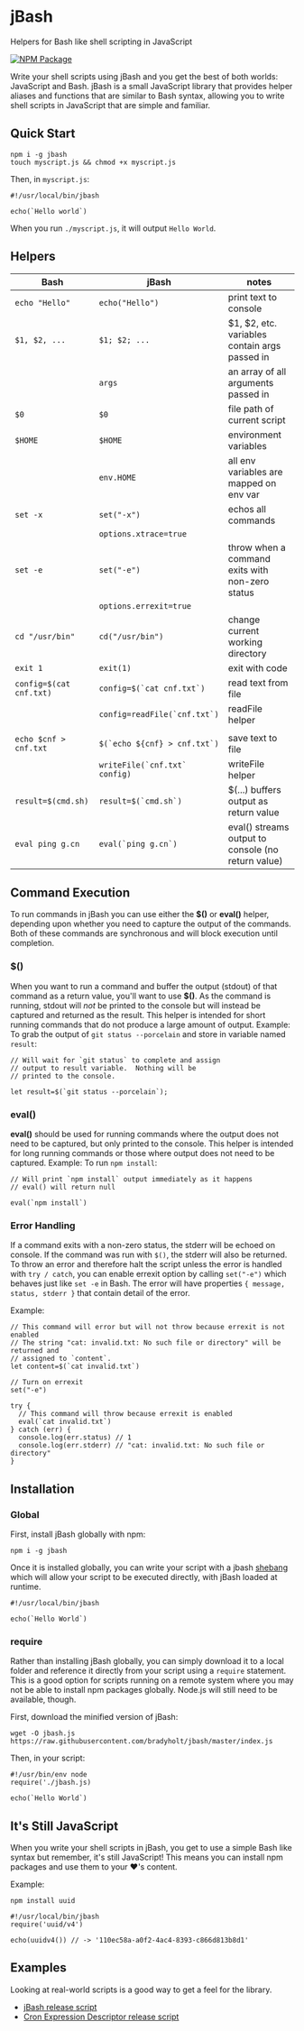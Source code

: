 # jBash

Helpers for Bash like shell scripting in JavaScript

[![NPM Package](https://img.shields.io/npm/v/jbash.svg)](https://www.npmjs.com/package/jbash)

Write your shell scripts using jBash and you get the best of both worlds: JavaScript and Bash.  jBash is a small JavaScript library that provides helper aliases and functions that are similar to Bash syntax, allowing you to write shell scripts in JavaScript that are simple and familiar.

## Quick Start

```
npm i -g jbash
touch myscript.js && chmod +x myscript.js
```

Then, in `myscript.js`:

```
#!/usr/local/bin/jbash

echo(`Hello world`)
```

When you run `./myscript.js`, it will output `Hello World`.

## Helpers

| Bash                      | jBash                            | notes                                   |
|---------------------------|----------------------------------|-----------------------------------------|
| ``echo "Hello"``              | ``echo("Hello")``           | print text to console |
| ``$1, $2, ...``               | ``$1; $2; ...``             | $1, $2, etc. variables contain args passed in |
|                               | ``args``                    | an array of all arguments passed in |
| ``$0``                        | ``$0``                      | file path of current script |
| ``$HOME``                     | ``$HOME``                   | environment variables |
|                               | ``env.HOME``                | all env variables are mapped on env var  |
| ``set -x``                    | ``set("-x")``               | echos all commands  |
|                               | ``options.xtrace=true``     |   |
| ``set -e``                    | ``set("-e")``               | throw when a command exits with non-zero status |
|                               | ``options.errexit=true``    |  |
| ``cd "/usr/bin"``             | ``cd("/usr/bin")``          | change current working directory |
| ``exit 1``                    | ``exit(1) ``                | exit with code |
| ``config=$(cat cnf.txt)``  | ``config=$(`cat cnf.txt`)``    | read text from file |
|                           | ``config=readFile(`cnf.txt`)``  | readFile helper |
|                           |                                 |                                         |
| ``echo $cnf > cnf.txt`` | ``$(`echo ${cnf} > cnf.txt`)``    | save text to file |
|                           | ``writeFile(`cnf.txt` config)`` | writeFile helper |
| ``result=$(cmd.sh)``      | ``result=$(`cmd.sh`)``          | $(...) buffers output as return value |
| ``eval ping g.cn``  | ``eval(`ping g.cn`)``      | eval() streams output to console (no return value) |

## Command Execution

To run commands in jBash you can use either the **$()** or **eval()** helper, depending upon whether you need to capture the output of the commands.  Both of these commands are synchronous and will block execution until completion.

### $()

When you want to run a command and buffer the output (stdout) of that command as a return value, you'll want to use **$()**.  As the command is running, stdout will _not_ be printed to the console but will instead be captured and returned as the result.  This helper is intended for short running commands that do not produce a large amount of output.  Example: To grab the output of `git status --porcelain` and store in variable named `result`:

```
// Will wait for `git status` to complete and assign
// output to result variable.  Nothing will be
// printed to the console.

let result=$(`git status --porcelain`);
```

### eval()

**eval()** should be used for running commands where the output does not need to be captured, but only printed to the console.  This helper is intended for long running commands or those where output does not need to be captured.  Example: To run `npm install`:

```
// Will print `npm install` output immediately as it happens
// eval() will return null

eval(`npm install`)
```

### Error Handling

If a command exits with a non-zero status, the stderr will be echoed on console.  If the command was run with `$()`, the stderr will also be returned.  To throw an error and therefore halt the script unless the error is handled with `try / catch`, you can enable errexit option by calling `set("-e")` which behaves just like `set -e` in Bash.  The error will have properties `{ message, status, stderr }` that contain detail of the error.

Example:

```
// This command will error but will not throw because errexit is not enabled
// The string "cat: invalid.txt: No such file or directory" will be returned and
// assigned to `content`.
let content=$(`cat invalid.txt`)

// Turn on errexit
set("-e")

try {
  // This command will throw because errexit is enabled
  eval(`cat invalid.txt`)
} catch (err) {
  console.log(err.status) // 1
  console.log(err.stderr) // "cat: invalid.txt: No such file or directory"
}
```

## Installation

### Global

First, install jBash globally with npm:

```
npm i -g jbash
```

Once it is installed globally, you can write your script with a jbash [shebang](https://en.wikipedia.org/wiki/Shebang_(Unix)) which will allow your script to be executed directly, with jBash loaded at runtime.

```
#!/usr/local/bin/jbash

echo(`Hello World`)
```

### require

Rather than installing jBash globally, you can simply download it to a local folder and reference it directly from your script using a `require` statement.  This is a good option for scripts running on a remote system where you may not be able to install npm packages globally.  Node.js will still need to be available, though.

First, download the minified version of jBash:

```
wget -O jbash.js https://raw.githubusercontent.com/bradyholt/jbash/master/index.js
```

Then, in your script:

```
#!/usr/bin/env node
require('./jbash.js)

echo(`Hello World`)
```

## It's Still JavaScript

When you write your shell scripts in jBash, you get to use a simple Bash like syntax but remember, it's still JavaScript!  This means you can install npm packages and use them to your ❤️'s content.

Example:

```
npm install uuid
```

```
#!/usr/local/bin/jbash
require('uuid/v4')

echo(uuidv4()) // -> '110ec58a-a0f2-4ac4-8393-c866d813b8d1'
```

## Examples

Looking at real-world scripts is a good way to get a feel for the library.

- [jBash release script](https://github.com/bradyholt/jBash/blob/master/scripts/release.js)
- [Cron Expression Descriptor release script](https://github.com/bradyholt/cron-expression-descriptor/blob/master/scripts/release.js)
